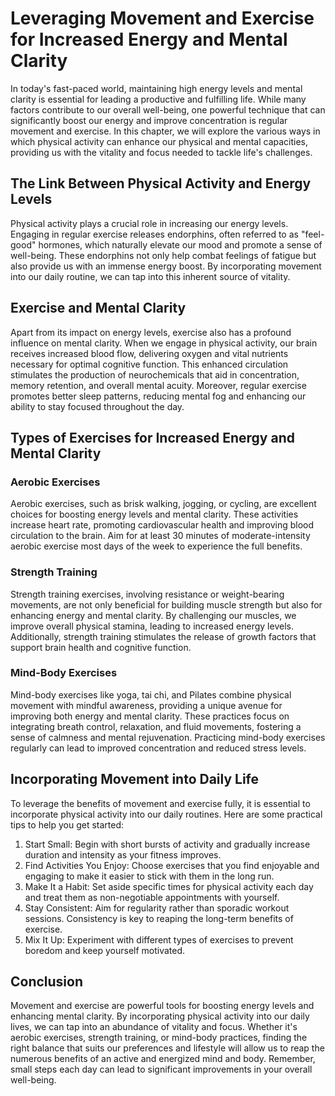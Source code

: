 Leveraging Movement and Exercise for Increased Energy and Mental Clarity
=================================================================================

In today's fast-paced world, maintaining high energy levels and mental clarity is essential for leading a productive and fulfilling life. While many factors contribute to our overall well-being, one powerful technique that can significantly boost our energy and improve concentration is regular movement and exercise. In this chapter, we will explore the various ways in which physical activity can enhance our physical and mental capacities, providing us with the vitality and focus needed to tackle life's challenges.

The Link Between Physical Activity and Energy Levels
----------------------------------------------------

Physical activity plays a crucial role in increasing our energy levels. Engaging in regular exercise releases endorphins, often referred to as "feel-good" hormones, which naturally elevate our mood and promote a sense of well-being. These endorphins not only help combat feelings of fatigue but also provide us with an immense energy boost. By incorporating movement into our daily routine, we can tap into this inherent source of vitality.

Exercise and Mental Clarity
---------------------------

Apart from its impact on energy levels, exercise also has a profound influence on mental clarity. When we engage in physical activity, our brain receives increased blood flow, delivering oxygen and vital nutrients necessary for optimal cognitive function. This enhanced circulation stimulates the production of neurochemicals that aid in concentration, memory retention, and overall mental acuity. Moreover, regular exercise promotes better sleep patterns, reducing mental fog and enhancing our ability to stay focused throughout the day.

Types of Exercises for Increased Energy and Mental Clarity
----------------------------------------------------------

### Aerobic Exercises

Aerobic exercises, such as brisk walking, jogging, or cycling, are excellent choices for boosting energy levels and mental clarity. These activities increase heart rate, promoting cardiovascular health and improving blood circulation to the brain. Aim for at least 30 minutes of moderate-intensity aerobic exercise most days of the week to experience the full benefits.

### Strength Training

Strength training exercises, involving resistance or weight-bearing movements, are not only beneficial for building muscle strength but also for enhancing energy and mental clarity. By challenging our muscles, we improve overall physical stamina, leading to increased energy levels. Additionally, strength training stimulates the release of growth factors that support brain health and cognitive function.

### Mind-Body Exercises

Mind-body exercises like yoga, tai chi, and Pilates combine physical movement with mindful awareness, providing a unique avenue for improving both energy and mental clarity. These practices focus on integrating breath control, relaxation, and fluid movements, fostering a sense of calmness and mental rejuvenation. Practicing mind-body exercises regularly can lead to improved concentration and reduced stress levels.

Incorporating Movement into Daily Life
--------------------------------------

To leverage the benefits of movement and exercise fully, it is essential to incorporate physical activity into our daily routines. Here are some practical tips to help you get started:

1. Start Small: Begin with short bursts of activity and gradually increase duration and intensity as your fitness improves.
2. Find Activities You Enjoy: Choose exercises that you find enjoyable and engaging to make it easier to stick with them in the long run.
3. Make It a Habit: Set aside specific times for physical activity each day and treat them as non-negotiable appointments with yourself.
4. Stay Consistent: Aim for regularity rather than sporadic workout sessions. Consistency is key to reaping the long-term benefits of exercise.
5. Mix It Up: Experiment with different types of exercises to prevent boredom and keep yourself motivated.

Conclusion
----------

Movement and exercise are powerful tools for boosting energy levels and enhancing mental clarity. By incorporating physical activity into our daily lives, we can tap into an abundance of vitality and focus. Whether it's aerobic exercises, strength training, or mind-body practices, finding the right balance that suits our preferences and lifestyle will allow us to reap the numerous benefits of an active and energized mind and body. Remember, small steps each day can lead to significant improvements in your overall well-being.
